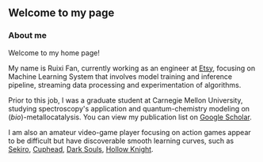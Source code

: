 ## Welcome to my page

### About me

Welcome to my home page!

My name is Ruixi Fan, currently working as an engineer at [Etsy](https://www.etsy.com/), focusing on Machine Learning 
System that involves model training and inference pipeline, streaming data processing and experimentation of algorithms. 

Prior to this job, I was a graduate student at Carnegie Mellon University, studying spectroscopy's application and
quantum-chemistry modeling on (*bio*)-metallocatalysis. You can view my publication list on 
[Google Scholar](https://scholar.google.com/citations?user=4m5guE0AAAAJ).

I am also an amateur video-game player focusing on action games appear to be difficult but have discoverable smooth learning curves, 
such as [Sekiro](https://www.sekirothegame.com/content/atvi/sekiro/web/en/home.html), [Cuphead](http://www.cupheadgame.com/),
[Dark Souls](https://en.wikipedia.org/wiki/Dark_Souls), [Hollow Knight](https://en.wikipedia.org/wiki/Hollow_Knight).

